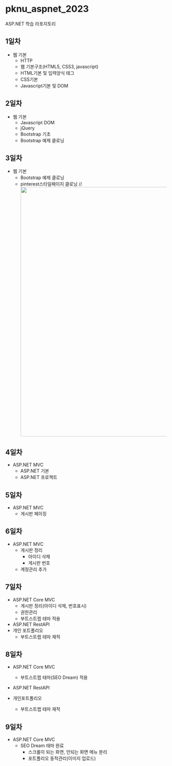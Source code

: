# pknu_aspnet_2023
ASP.NET 학습 라포지토리

## 1일차
- 웹 기본
  - HTTP
  - 웹 기본구조(HTML5, CSS3, javascript)
  - HTML기본 및 입력양식 태그
  - CSS기본
  - Javascript기본 및 DOM

## 2일차
- 웹 기본
  - Javascript DOM
  - jQuery
  - Bootstrap 기초
  - Bootstrap 예제 클로닝

## 3일차
- 웹 기본
  - Bootstrap 예제 클로닝  
  - pinterest스타일페이지 클로닝
// <img src ="" width="780" />

## 4일차
- ASP.NET MVC
  - ASP.NET 기본
  - ASP.NET 프로젝트

## 5일차
- ASP.NET MVC
  - 게시판 페이징

## 6일차
- ASP.NET MVC
  - 게시판 정리
    - 아이디 삭제
    - 게시판 번호
  - 계정관리 추가

## 7일차
- ASP.NET Core MVC
  - 게시판 정리(아이디 삭제, 번호표시)
  - 권한관리
  - 부트스트랩 테마 적용
- ASP.NET RestAPI
- 개인 포트폴리오
  - 부트스트랩 테마 재적

## 8일차
- ASP.NET Core MVC
  - 부트스트랩 테마(SEO Dream) 적용

- ASP.NET RestAPI
- 개인포트폴리오
  - 부트스트랩 테마 재적

## 9일차
- ASP.NET Core MVC
  - SEO Dream 태마 완료
    - 스크롤이 되는 화면, 안되는 화면 메뉴 분리
    - 포트폴리오 동적관리(이미지 업로드)
